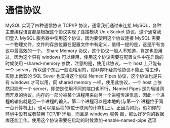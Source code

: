 # 通信协议

MySQL 实现了四种通信协议
TCP/IP 协议，通常我们通过来连接 MySQL，各种主要编程语言都是根据这个协议实现了连接模块
Unix Socket 协议，这个通常我们登入 MySQL 服务器中使用这个协议，因为要使用这个协议连接 MySQL 需要一个物理文件，文件的存放位置在配置文件中有定义，值得一提的是，这是所有协议中最高效的一个。
Share Memory 协议，这个协议一般人不知道，肯定也没用过，因为这个只有 windows 可以使用，使用这个协议需要在配置文件中在启动的时候使用 –shared-memory 参数，注意的是，使用此协议，一个 host 上只能有一个 server，所以这个东西一般没啥用的，除非你怀疑其他协议不能正 常工作，实际上微软的 SQL Sever 也支持这个协议
Named Pipes 协议，这个协议也是只有 windows 才可以用，同 shared memory 一样，使用此协议，一个 host 上依然只能有一个 server，即使是使用不同的端口也不行，Named Pipes 是为局域网而开发的协议。内存的一部分被某个进程用来向另一个进程传递信息，因此一个进程的输出就是另一个进程的输入。第二个进程可以是本地的(与第一个 进程位于同一台计算机上)，也可以是远程的(位于联网的计算机上)。正因为如此，假如你的环境中没有或者禁用 TCP/IP 环境，而且是 windows 服务 器，那么好歹你的数据库还能工作。使用这个协议需要在启动的时候添加–enable-named-pipe 选项
